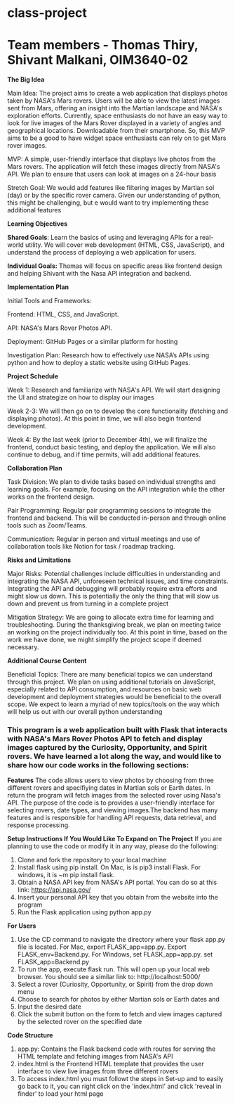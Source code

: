 # class-project
# Team members - Thomas Thiry, Shivant Malkani, OIM3640-02

**The Big Idea**

Main Idea: The project aims to create a web application that displays photos taken by NASA's Mars rovers. Users will be able to view the latest images sent from Mars, offering an insight into the Martian landscape and NASA's exploration efforts. Currently, space enthusiasts do not have an easy way to look for live images of the Mars Rover displayed in a variety of angles and geographical locations. Downloadable from their smartphone. So, this MVP aims to be a good to have widget space enthusiasts can rely on to get Mars rover images. 

MVP: A simple, user-friendly interface that displays live photos from the Mars rovers. The application will fetch these images directly from NASA's API. We plan to ensure that users can look at images on a 24-hour basis 

Stretch Goal: We would add features like filtering images by Martian sol (day) or by the specific rover camera. Given our understanding of python, this might be challenging, but e would want to try implementing these additional features 

**Learning Objectives**

**Shared Goals**: Learn the basics of using and leveraging APIs for a real-world utility. We will cover web development (HTML, CSS, JavaScript), and understand the process of deploying a web application for users. 

**Individual Goals:** Thomas will focus on specific areas like frontend design and helping Shivant with the Nasa API integration and backend.  

**Implementation Plan**

Initial Tools and Frameworks: 

Frontend: HTML, CSS, and JavaScript.  

API: NASA's Mars Rover Photos API. 

Deployment: GitHub Pages or a similar platform for hosting  

Investigation Plan: Research how to effectively use NASA’s APIs using python and how to deploy a static website using GitHub Pages. 

**Project Schedule** 

Week 1: Research and familiarize with NASA's API. We will start designing the UI and strategize on how to display our images 

Week 2-3: We will then go on to develop the core functionality (fetching and displaying photos). At this point in time, we will also begin frontend development. 

Week 4: By the last week (prior to December 4th), we will finalize the frontend, conduct basic testing, and deploy the application. We will also continue to debug, and if time permits, will add additional features. 

**Collaboration Plan** 

Task Division: We plan to divide tasks based on individual strengths and learning goals. For example, focusing on the API integration while the other works on the frontend design. 

Pair Programming: Regular pair programming sessions to integrate the frontend and backend. This will be conducted in-person and through online tools such as Zoom/Teams.  

Communication: Regular in person and virtual meetings and use of collaboration tools like Notion for task / roadmap tracking. 

**Risks and Limitations** 

Major Risks: Potential challenges include difficulties in understanding and integrating the NASA API, unforeseen technical issues, and time constraints. Integrating the API and debugging will probably require extra efforts and might slow us down. This is potentially the only the thing that will slow us down and prevent us from turning in a complete project 

Mitigation Strategy: We are going to allocate extra time for learning and troubleshooting. During the thanksgiving break, we plan on meeting twice an working on the project individually too. At this point in time, based on the work we have done, we might simplify the project scope if deemed necessary. 

**Additional Course Content** 

Beneficial Topics: There are many beneficial topics we can understand through this project. We plan on using additional tutorials on JavaScript, especially related to API consumption, and resources on basic web development and deployment strategies would be beneficial to the overall scope. We expect to learn a myriad of new topics/tools on the way which will help us out with our overall python understanding 

 
### This program is a web application built with Flask that interacts with NASA's Mars Rover Photos API to fetch and display images captured by the Curiosity, Opportunity, and Spirit rovers. We have learned a lot along the way, and would like to share how our code works in the following sections:

**Features**
The code allows users to view photos by choosing from three different rovers and specifiying dates in Martian sols or Earth dates. In return the program will fetch images from the selected rover using Nasa's API. The purpose of the code is to provides a user-friendly interface for selecting rovers, date types, and viewing images.The backend has many features and is responsible for handling API requests, data retrieval, and response processing.

**Setup Instructions If You Would Like To Expand on The Project**
If you are planning to use the code or modify it in any way, please do the following:
1. Clone and fork the repository to your local machine
2. Install flask using pip install. On Mac, is is pip3 install Flask. For windows, it is ~m pip install flask.
3. Obtain a NASA API key from NASA's API portal. You can do so at this link: https://api.nasa.gov/
4. Insert your personal API key that you obtain from the website into the program
5. Run the Flask application using python app.py

**For Users**
1. Use the CD command to navigate the directory where your flask app.py file is located. For Mac, export FLASK_app=app.py. Export FLASK_env=Backend.py. For Windows, set FLASK_app=app.py. set FLASK_app=Backend.py
2. To run the app, execute flask run. This will open up your local web browser. You should see a similar link to: http://localhost:5000/
3. Select a rover (Curiosity, Opportunity, or Spirit) from the drop down menu
4. Choose to search for photos by either Martian sols or Earth dates and
5. Input the desired date
6. Click the submit button on the form to fetch and view images captured by the selected rover on the specified date

**Code Structure**
1. app.py: Contains the Flask backend code with routes for serving the HTML template and fetching images from NASA's API
2. index.html is the Frontend HTML template that provides the user interface to view live images from three different rovers
3. To access index.html you must followt the steps in Set-up and to easily go back to it, you can right click on the 'index.html' and click 'reveal in finder' to load your html page 
 
